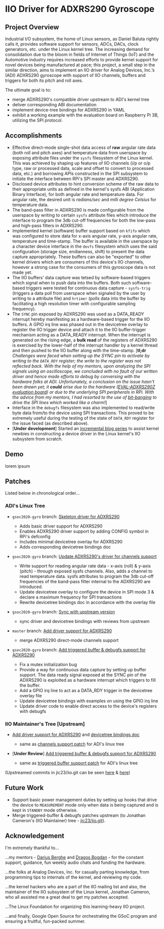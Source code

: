 # IIO Driver for ADXRS290 Gyroscope

## Project Overview
Industrial I/O subsystem, the home of Linux sensors, as Daniel Baluta rightly calls it, provides software support for sensors, ADCs, DACs, clock generators, etc. under the Linux kernel tree. The increasing demand for consolidation due to the bloom in fields of Internet of Things (IoT) and the Automotive industry requires increased efforts to provide kernel support for novel devices being manufactured at pace; this project, a small step in the similar direction, aims to implement an IIO driver for Analog Devices, Inc.’s (ADI) ADXRS290 gyroscope with support of IIO channels, buffers and triggers for both its pitch and roll axes.

The ultimate goal is to:

- merge ADXRS290's compatible driver upstream to ADI's kernel tree
- deliver corresponding ABI documentation
- implement device-tree bindings for ADXRS290 in YAML
- exhibit a working example with the evaluation board on Raspberry Pi 3B, utilizing the SPI protocol.

## Accomplishments

- Effective direct-mode single-shot data access of **raw** angular rate data (both roll and pitch axes) and temperature data from userspace by exposing attribute files under the `sysfs` filesystem of the Linux kernel. This was achieved by shaping up features of IIO channels (i/p or o/p type, raw or processed data, scale and offset to convert to processed data, etc.) and borrowing APIs constructed in the SPI subsystem to initiate the interface between RPi's SPI master and ADXRS290.
- Disclosed device attributes to hint conversion scheme of the raw data to their appropriate units as defined in the kernel's sysfs ABI (Application Binary Interface), for both angular rate and temperature data. For angular rate, the desired unit is *radians/sec* and *milli degree Celsius* for temperature data.
- The band-pass filter in ADXRS290 is made configurable from the userspace by writing to certain `sysfs` attribute files which introduce the interface to program the 3db cut-off frequencies for both the low-pass and high-pass filters in ADXRS290.
- Implemented kernel (software) buffer support based on `kfifo` which was configured to store data for x-axis angular rate, y-axis angular rate, temperature and time-stamp.  The buffer is available in the userspace by a character device interface in the `devfs` filesystem which uses the said configuration (storage size, endianness, shift) to present the data capture appropriately. These buffers can also be "exported" to other kernel drivers which are consumers of this device's IIO channels, however a strong case for the consumers of this gyroscope data is not made yet.
- The IIO buffers' data capture was tetsed by software-based triggers which signal when to push data into the buffers. Both such software-based triggers were tested for continuous data capture - `sysfs-trig` (triggers a data poll from userspace when signaled by the user by writing to a attribute file) and `hrtimer` (polls data into the buffer by facilitating a high resolution timer with configurable sampling frequency).
- The `SYNC` pin exposed by ADXRS290 was used as a DATA_READY interrupt hereby manifesting as a hardware-based trigger for the IIO buffers. A GPIO irq line was phased out in the devicetree overlay to register the IIO trigger device and attach it to the IIO buffer-trigger mechanism acting as a DATA_READY interrupt. When the interrupt is generated on the rising edge, a **bulk read** of the registers of ADXRS290 is exercised by the lower-half of the interrupt handler by a kernel thread and then pushed to the IIO buffer along with the time-stamp. [**tl;dr** *Challenges were faced when setting up the SYNC pin to activate by writing to the `DATA_RDY` register; the write to the register was not reflected back. With the help of my mentors, upon analyzing the SPI signals using an oscilloscope, we concluded with no fault of our written driver and hence made efforts to debug by conversing with the hardware folks at ADI. Unfortunately, a conclusion on the issue hasn't been drawn yet; it **could** arise due to the hardware ([EVAL-ADXRS290Z evaluation board](https://www.analog.com/en/design-center/evaluation-hardware-and-software/evaluation-boards-kits/eval-adxrs290.html)) or due to the underlying SPI peripherals in RPi. With the advice from my mentors, I had resorted to the use of [bit-banging](https://en.wikipedia.org/wiki/Bit_banging) to drive the SPI lines which worked like a charm!*]
- Interface in the `debugfs` filesystem was also implemented to read/write byte data from/to the device using SPI transactions. This proved to be extremely useful during the testing of the state of `DATA_RDY` register for the issue faced (as described above).
- [**Under development**] Started an [incremental blog series](https://layman-n-ish.github.io/tag/gsoc-2020/) to assist kernel newbies in constructing a device driver in the Linux kernel's IIO subsystem from scratch.

## Demo

lorem ipsum

## Patches

Listed below in chronological order...  

### ADI's Linux Tree

- `gsoc2020-gyro` branch: [Skeleton driver for ADXRS290](https://github.com/analogdevicesinc/linux/pull/1046)
  - Adds basic driver support for ADXRS290
  - Enables ADXRS290 driver support by adding CONFIG symbol in RPi's defconfig
  - Includes minimal devicetree overlay for ADXRS290
  - Adds corresponding devicetree bindings doc

- `gsoc2020-gyro` branch: [Update ADXRS290's driver for channels support](https://github.com/analogdevicesinc/linux/pull/1059)
  - Write support for reading angular rate data - x-axis (roll) & y-axis (pitch) - through exposed sysfs channels. Also, adds a channel to read temperature data. sysfs attributes to program the 3db cut-off frequencies of the band-pass filter internal to the ADXRS290 are introduced.
  - Update devicetree overlay to configure the device in SPI mode 3 & declare a maximum frequency for SPI transactions 
  - Rewrite devicetree bindings doc in accordance with the overlay file

- `gsoc2020-gyro` branch: [Sync with upstream version](https://github.com/analogdevicesinc/linux/pull/1102)
  - sync driver and devicetree bindings with reviews from upstream 

- `master` branch: [Add driver support for ADXRS290](https://github.com/analogdevicesinc/linux/pull/1103)
  - merge ADXRS290 direct-mode channels support

- `gsoc2020-gyro` branch: [Add triggered buffer & debugfs support for ADXRS290](https://github.com/analogdevicesinc/linux/pull/1131)
  - Fix a mutex initialization bug
  - Provide a way for continuous data capture by setting up buffer support. The data ready signal exposed at the SYNC pin of the ADXRS290 is exploited as a hardware interrupt which triggers to fill the buffer.
  - Add a GPIO irq line to act as a DATA_RDY trigger in the devicetree overlay file
  - Update devicetree bindings with examples on using the GPIO irq line
  - Update driver code to enable direct access to the device's registers with debugfs
  

### IIO Maintainer's Tree [Upstream]

- [Add driver support for ADXRS290](https://patchwork.kernel.org/project/linux-iio/list/?series=&submitter=&state=&q=Add+driver+support+for+ADXRS290&archive=&delegate=) and [devicetree bindings doc](https://patchwork.kernel.org/project/linux-iio/list/?series=&submitter=&state=&q=Add+DT+binding+doc+for+ADXRS290&archive=&delegate=)
  - same as [channels support patch](https://github.com/analogdevicesinc/linux/pull/1059) for ADI's linux tree

- [**Under Review**] [Add triggered buffer & debugfs support for ADXRS290](https://patchwork.kernel.org/project/linux-iio/list/?series=338197)
  - same as [triggered buffer support patch](https://github.com/analogdevicesinc/linux/pull/1131) for ADI's linux tree

(Upstreamed commits in jic23/iio.git can be seen [here](https://git.kernel.org/pub/scm/linux/kernel/git/jic23/iio.git/commit/?h=testing&id=2c8920fff1457a41912e8d3e3b9eafb582656440) & [here](https://git.kernel.org/pub/scm/linux/kernel/git/jic23/iio.git/commit/?h=testing&id=107ce2e3dccceefd91a2af3069de63774cbaccf9))

## Future Work

- Support basic power management duties by setting up hooks that drive the device to `MEASUREMENT` mode only when data is being captured and is kept in `STANDBY` mode otherwise.
- Merge triggered-buffer & debugfs patches upstream (to Jonathan Cameron's (IIO Maintainer) tree - [jic23/iio.git](https://git.kernel.org/pub/scm/linux/kernel/git/jic23/iio.git/)).

## Acknowledgement

I'm extremely thankful to...

...my mentors - [Darius Berghe](https://github.com/buha) and [Dragos Bogdan](https://github.com/dbogdan) - for the constant support, guidance, fun weekly audio chats and funding the hardware.

...the folks at Analog Devices, Inc. for casually parting knowledge, from programming tips to internals of the kernel, and reviewing my code.

...the kernel hackers who are a part of the IIO mailing list and also, the maintainer of the IIO subsystem of the Linux kernel, Jonathan Cameron, who all assisted me a great deal to get my patches accepted.

...The Linux Foundation for organizing this learning-heavy IIO project.

...and finally, Google Open Source for orchestrating the GSoC program and ensuring a fruitful, fun-packed summer.
